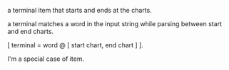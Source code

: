 a terminal item that starts and ends at the charts.

a terminal matches a word in the input string while parsing between start and end charts.

[  terminal = word  @ [ start chart, end chart ] ].

I'm a special case of item.
